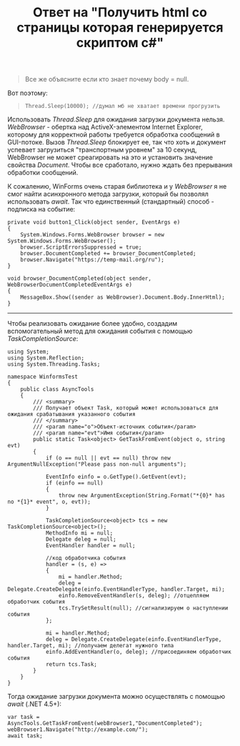 ﻿---
title: "Ответ на \"Получить html со страницы которая генерируется скриптом c#\""
se.owner.user_id: 240512
se.owner.display_name: "MSDN.WhiteKnight"
se.owner.link: "https://ru.stackoverflow.com/users/240512/msdn-whiteknight"
se.answer_id: 824822
se.question_id: 819655
se.post_type: answer
se.is_accepted: True
---
<blockquote>
  <p>Все же объясните если кто знает почему body = null.</p>
</blockquote>

<p>Вот поэтому:</p>

<blockquote>
  <p><code>Thread.Sleep(10000); //думал мб не хватает времени прогрузить</code></p>
</blockquote>

<p>Использовать <em>Thread.Sleep</em> для ожидания загрузки документа нельзя. <em>WebBrowser</em> - обертка над ActiveX-элементом Internet Explorer, которому для корректной работы требуется обработка сообщений в GUI-потоке. Вызов <em>Thread.Sleep</em> блокирует ее, так что хоть и документ успевает загрузиться "транспортным уровнем" за 10 секунд, WebBrowser не может среагировать на это и установить значение свойства <em>Document</em>. Чтобы все сработало, нужно ждать без прерывания обработки сообщений.</p>

<p>К сожалению, WinForms очень старая библиотека и у <em>WebBrowser</em> я не смог найти асинхронного метода загрузки, который бы позволял использовать <em>await</em>. Так что единственный (стандартный) способ - подписка на событие:</p>

<pre><code>private void button1_Click(object sender, EventArgs e)
{
    System.Windows.Forms.WebBrowser browser = new System.Windows.Forms.WebBrowser();
    browser.ScriptErrorsSuppressed = true;
    browser.DocumentCompleted += browser_DocumentCompleted;
    browser.Navigate("https://temp-mail.org/ru"); 
}

void browser_DocumentCompleted(object sender, WebBrowserDocumentCompletedEventArgs e)
{
    MessageBox.Show((sender as WebBrowser).Document.Body.InnerHtml);
}
</code></pre>

<hr>

<p>Чтобы реализовать ожидание более удобно, создадим вспомогательный метод для ожидания события с помощью <em>TaskCompletionSource</em>:</p>

<pre><code>using System;
using System.Reflection;
using System.Threading.Tasks;

namespace WinformsTest
{
    public class AsyncTools
    {
        /// &lt;summary&gt;
        /// Получает объект Task, который может использоваться для ожидания срабатывания указанного события
        /// &lt;/summary&gt;
        /// &lt;param name="o"&gt;Объект-источник события&lt;/param&gt;
        /// &lt;param name="evt"&gt;Имя события&lt;/param&gt;       
        public static Task&lt;object&gt; GetTaskFromEvent(object o, string evt)
        {
            if (o == null || evt == null) throw new ArgumentNullException("Please pass non-null arguments");

            EventInfo einfo = o.GetType().GetEvent(evt);
            if (einfo == null)
            {
                throw new ArgumentException(String.Format("*{0}* has no *{1}* event", o, evt));
            }

            TaskCompletionSource&lt;object&gt; tcs = new TaskCompletionSource&lt;object&gt;();
            MethodInfo mi = null;
            Delegate deleg = null;
            EventHandler handler = null;

            //код обработчика события
            handler = (s, e) =&gt;
            {
                mi = handler.Method;
                deleg = Delegate.CreateDelegate(einfo.EventHandlerType, handler.Target, mi);
                einfo.RemoveEventHandler(s, deleg); //отцепляем обработчик события
                tcs.TrySetResult(null); //сигнализируем о наступлении события
            };

            mi = handler.Method;
            deleg = Delegate.CreateDelegate(einfo.EventHandlerType, handler.Target, mi); //получаем делегат нужного типа
            einfo.AddEventHandler(o, deleg); //присоединяем обработчик события
            return tcs.Task;
        }
    }
}
</code></pre>

<p>Тогда ожидание загрузки документа можно осуществлять с помощью <em>await</em> (.NET 4.5+):</p>

<pre><code>var task = AsyncTools.GetTaskFromEvent(webBrowser1,"DocumentCompleted");            
webBrowser1.Navigate("http://example.com/");
await task;
</code></pre>
